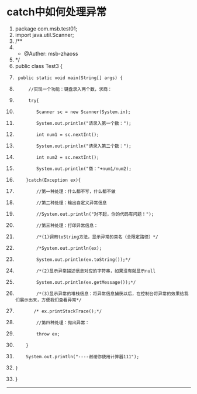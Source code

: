 ﻿
# catch中如何处理异常




1.  package com.msb.test01;
2.  import java.util.Scanner;
3.  /**
4.   * @Auther: msb-zhaoss
5.   */
6.  public class Test3 {
7.      public static void main(String[] args) {
8.          //实现一个功能：键盘录入两个数，求商：
9.          try{
10.             Scanner sc = new Scanner(System.in);
11.             System.out.println("请录入第一个数：");
12.             int num1 = sc.nextInt();
13.             System.out.println("请录入第二个数：");
14.             int num2 = sc.nextInt();
15.             System.out.println("商："+num1/num2);
16.         }catch(Exception ex){
17.             //第一种处理：什么都不写，什么都不做
18.             //第二种处理：输出自定义异常信息
19.             //System.out.println("对不起，你的代码有问题！");
20.             //第三种处理：打印异常信息：
21.             /*(1)调用toString方法，显示异常的类名（全限定路径）*/
22.             /*System.out.println(ex);
23.             System.out.println(ex.toString());*/
24.             /*(2)显示异常描述信息对应的字符串，如果没有就显示null
25.             System.out.println(ex.getMessage());*/
26.             /*(3)显示异常的堆栈信息：将异常信息捕获以后，在控制台将异常的效果给我们展示出来，方便我们查看异常*/
27.            /* ex.printStackTrace();*/
28.             //第四种处理：抛出异常：
29.             throw ex;
30.         }
31.         System.out.println("----谢谢你使用计算器111");
32.     }
33. }

 






------------------------------------------------------------

